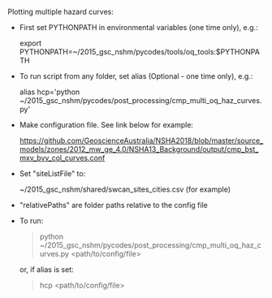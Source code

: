 Plotting multiple hazard curves:

* First set PYTHONPATH in environmental variables (one time only), e.g.:

	export PYTHONPATH=~/2015_gsc_nshm/pycodes/tools/oq_tools:$PYTHONPATH
	
* To run script from any folder, set alias (Optional - one time only), e.g.:

	alias hcp='python ~/2015_gsc_nshm/pycodes/post_processing/cmp_multi_oq_haz_curves.py'

* Make configuration file.  See link below for example:

	https://github.com/GeoscienceAustralia/NSHA2018/blob/master/source_models/zones/2012_mw_ge_4.0/NSHA13_Background/output/cmp_bst_mxv_bvv_col_curves.conf
	
	
* Set "siteListFile" to:
	
	~/2015_gsc_nshm/shared/swcan_sites_cities.csv (for example)

* "relativePaths" are folder paths relative to the config file

* To run:

	> python ~/2015_gsc_nshm/pycodes/post_processing/cmp_multi_oq_haz_curves.py <path/to/config/file>
	
	or, if alias is set:
	
	> hcp <path/to/config/file>